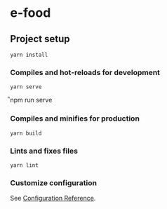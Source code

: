 # e-food

## Project setup
```
yarn install
```

### Compiles and hot-reloads for development
```
yarn serve
```
ืnpm run serve

### Compiles and minifies for production
```
yarn build
```

### Lints and fixes files
```
yarn lint
```

### Customize configuration
See [Configuration Reference](https://cli.vuejs.org/config/).
